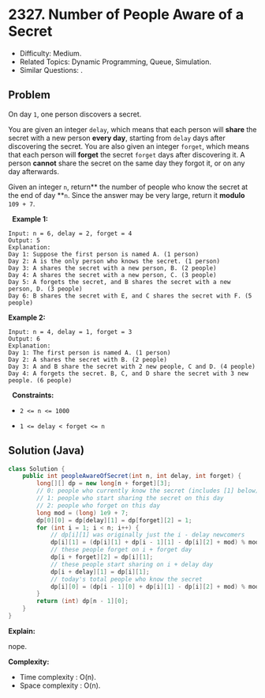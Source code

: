 # 2327. Number of People Aware of a Secret

- Difficulty: Medium.
- Related Topics: Dynamic Programming, Queue, Simulation.
- Similar Questions: .

## Problem

On day ```1```, one person discovers a secret.

You are given an integer ```delay```, which means that each person will **share** the secret with a new person **every day**, starting from ```delay``` days after discovering the secret. You are also given an integer ```forget```, which means that each person will **forget** the secret ```forget``` days after discovering it. A person **cannot** share the secret on the same day they forgot it, or on any day afterwards.

Given an integer ```n```, return** the number of people who know the secret at the end of day **```n```. Since the answer may be very large, return it **modulo** ```109 + 7```.

 
**Example 1:**

```
Input: n = 6, delay = 2, forget = 4
Output: 5
Explanation:
Day 1: Suppose the first person is named A. (1 person)
Day 2: A is the only person who knows the secret. (1 person)
Day 3: A shares the secret with a new person, B. (2 people)
Day 4: A shares the secret with a new person, C. (3 people)
Day 5: A forgets the secret, and B shares the secret with a new person, D. (3 people)
Day 6: B shares the secret with E, and C shares the secret with F. (5 people)
```

**Example 2:**

```
Input: n = 4, delay = 1, forget = 3
Output: 6
Explanation:
Day 1: The first person is named A. (1 person)
Day 2: A shares the secret with B. (2 people)
Day 3: A and B share the secret with 2 new people, C and D. (4 people)
Day 4: A forgets the secret. B, C, and D share the secret with 3 new people. (6 people)
```

 
**Constraints:**


	
- ```2 <= n <= 1000```
	
- ```1 <= delay < forget <= n```



## Solution (Java)

```java
class Solution {
    public int peopleAwareOfSecret(int n, int delay, int forget) {
        long[][] dp = new long[n + forget][3];
        // 0: people who currently know the secret (includes [1] below)
        // 1: people who start sharing the secret on this day
        // 2: people who forget on this day
        long mod = (long) 1e9 + 7;
        dp[0][0] = dp[delay][1] = dp[forget][2] = 1;
        for (int i = 1; i < n; i++) {
            // dp[i][1] was originally just the i - delay newcomers
            dp[i][1] = (dp[i][1] + dp[i - 1][1] - dp[i][2] + mod) % mod;
            // these people forget on i + forget day
            dp[i + forget][2] = dp[i][1];
            // these people start sharing on i + delay day
            dp[i + delay][1] = dp[i][1];
            // today's total people who know the secret
            dp[i][0] = (dp[i - 1][0] + dp[i][1] - dp[i][2] + mod) % mod;
        }
        return (int) dp[n - 1][0];
    }
}
```

**Explain:**

nope.

**Complexity:**

* Time complexity : O(n).
* Space complexity : O(n).
